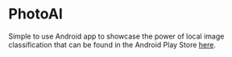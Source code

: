 # PhotoAI
Simple to use Android app to showcase the power of local image classification that can be found in the Android Play Store [here](https://www.google.com).
